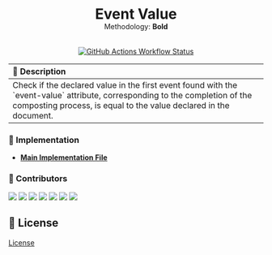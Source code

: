 <div align="center">

  <h1 style="margin-bottom: -15px;">Event Value</h1>

  <p style="margin-bottom: 32px;"> Methodology: <strong>Bold</strong> </p>

[![GitHub Actions Workflow Status](https://img.shields.io/github/actions/workflow/status/carrot-foundation/audit-rules/check-and-deploy.yaml)](https://github.com/carrot-foundation/smaug/actions)

</div>

<div dir="auto">
  <table>
    <thead>
      <tr align="left">
        <th>📄 Description</th>
      </tr>
    </thead>
    <tbody>
      <tr>
        <td>Check if the declared value in the first event found with the `event-value` attribute, corresponding to the completion of the composting process, is equal to the value declared in the document.</td>
      </tr>
    </tbody>
  </table>
</div>

### 📂 Implementation

- **[Main Implementation File](./src/lib/end-event-value.processor.ts)**

### 👥 Contributors

[<img src="https://images.weserv.nl/?url=avatars.githubusercontent.com/u/43973049?v=4&h=60&w=60&fit=cover&mask=circle&maxage=7d" >](https://github.com/AMarcosCastelo) [<img src="https://images.weserv.nl/?url=avatars.githubusercontent.com/u/12521890?v=4&h=60&w=60&fit=cover&mask=circle&maxage=7d" >](https://github.com/andtankian) [<img src="https://images.weserv.nl/?url=avatars.githubusercontent.com/u/7927374?v=4&h=60&w=60&fit=cover&mask=circle&maxage=7d" >](https://github.com/cris-santos) [<img src="https://images.weserv.nl/?url=avatars.githubusercontent.com/u/49005645?v=4&h=60&w=60&fit=cover&mask=circle&maxage=7d" >](https://github.com/gabrielsl96) [<img src="https://images.weserv.nl/?url=avatars.githubusercontent.com/u/26340386?v=4&h=60&w=60&fit=cover&mask=circle&maxage=7d" >](https://github.com/GLGuilherme) [<img src="https://images.weserv.nl/?url=avatars.githubusercontent.com/u/45052895?v=4&h=60&w=60&fit=cover&mask=circle&maxage=7d" >](https://github.com/RafaPalau) [<img src="https://images.weserv.nl/?url=avatars.githubusercontent.com/u/11515359?v=4&h=60&w=60&fit=cover&mask=circle&maxage=7d" >](https://github.com/sangalli)

## 🔑 License

[License](https://github.com/carrot-foundation/audit-rules/blob/main/LICENSE)
